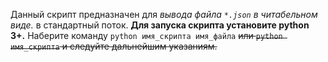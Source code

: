Данный скрипт предназначен для *вывода файла `*.json` в читабельном виде.* в стандартный поток.
**Для запуска скрипта установите python 3+.**
Наберите команду `python имя_скрипта имя_файла` ~~или `python имя_скрипта` и следуйте дальнейшим указаниям.~~
